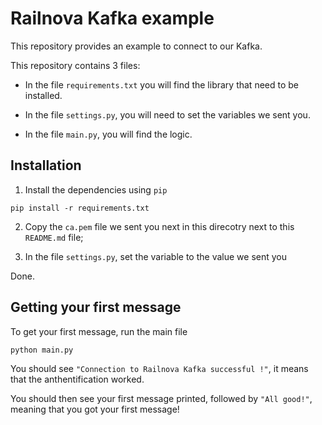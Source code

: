 # Railnova Kafka example
This repository provides an example to connect to our Kafka.

This repository contains 3 files:

- In the file `requirements.txt` you will find the library that need to be installed.

- In the file `settings.py`, you will need to set the variables we sent you.

- In the file `main.py`, you will find the logic.


## Installation

1. Install the dependencies using `pip`

`pip install -r requirements.txt`

2. Copy the `ca.pem` file we sent you next in this direcotry next to this `README.md` file;

3. In the file `settings.py`, set the variable to the value we sent you

Done.

## Getting your first message

To get your first message, run the main file

`python main.py`

You should see `"Connection to Railnova Kafka successful !"`, it means that the anthentification worked.

You should then see your first message printed, followed by `"All good!"`, meaning that you got your first message!
